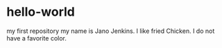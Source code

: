 # hello-world
my first repository 
my name is Jano Jenkins.
I like fried Chicken.
I do not have a favorite color.
